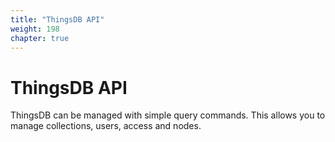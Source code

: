 ```yaml
---
title: "ThingsDB API"
weight: 198
chapter: true
---
```


# ThingsDB API

ThingsDB can be managed with simple query commands. This allows you to manage
collections, users, access and nodes.
